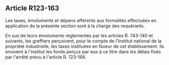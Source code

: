 Article R123-163
----
Les taxes, émoluments et dépens afférents aux formalités effectuées en
application de la présente section sont à la charge des requérants.

En sus de leurs émoluments réglementés par les articles R. 743-140 et suivants,
les greffiers perçoivent, pour le compte de l'Institut national de la propriété
industrielle, les taxes instituées en faveur de cet établissement. Ils envoient
à l'institut les fonds perçus par eux à ce titre dans les délais fixés par
l'arrêté prévu à l'article R. 123-166.
